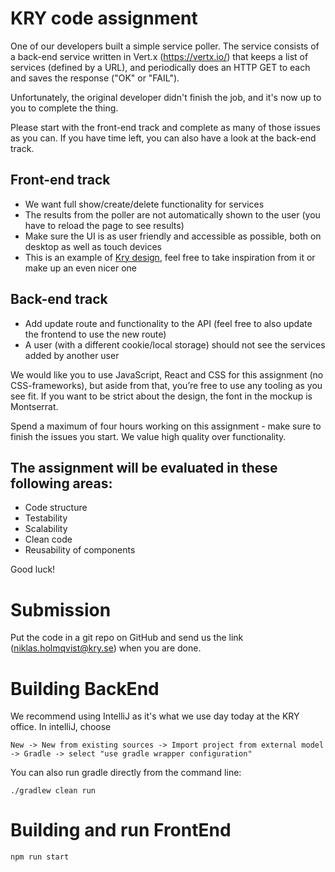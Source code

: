 # KRY code assignment

One of our developers built a simple service poller.
The service consists of a back-end service written in Vert.x (https://vertx.io/) that keeps a list of services (defined by a URL), and periodically does an HTTP GET to each and saves the response ("OK" or "FAIL").

Unfortunately, the original developer didn't finish the job, and it's now up to you to complete the thing.

Please start with the front-end track and complete as many of those issues as you can. If you have time left, you can also have a look at the back-end track.

## Front-end track
- We want full show/create/delete functionality for services
- The results from the poller are not automatically shown to the user (you have to reload the page to see results)
- Make sure the UI is as user friendly and accessible as possible, both on desktop as well as touch devices
- This is an example of [Kry design](https://scene.zeplin.io/project/5a9681154e28b2615626a74d), feel free to take inspiration from it or make up an even nicer one

## Back-end track
- Add update route and functionality to the API (feel free to also update the frontend to use the new route)
- A user (with a different cookie/local storage) should not see the services added by another user

We would like you to use JavaScript, React and CSS for this assignment (no CSS-frameworks), but aside from that, you’re free to use any tooling as you see fit. If you want to be strict about the design, the font in the mockup is Montserrat.

Spend a maximum of four hours working on this assignment - make sure to finish the issues you start. We value high quality over functionality.

## The assignment will be evaluated in these following areas:

- Code structure
- Testability
- Scalability
- Clean code
- Reusability of components

Good luck!


# Submission

Put the code in a git repo on GitHub and send us the link (niklas.holmqvist@kry.se) when you are done.


# Building BackEnd
We recommend using IntelliJ as it's what we use day today at the KRY office.
In intelliJ, choose
```
New -> New from existing sources -> Import project from external model -> Gradle -> select "use gradle wrapper configuration"
```

You can also run gradle directly from the command line:
```
./gradlew clean run
```

# Building and run FrontEnd

```
npm run start
```
